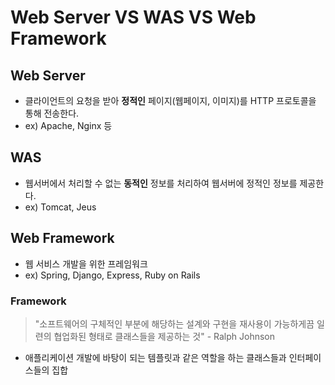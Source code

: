 # Web Server VS WAS VS Web Framework
## Web Server
- 클라이언트의 요청을 받아 **정적인** 페이지(웹페이지, 이미지)를 HTTP 프로토콜을 통해 전송한다.
- ex) Apache, Nginx 등

## WAS
- 웹서버에서 처리할 수 없는 **동적인** 정보를 처리하여 웹서버에 정적인 정보를 제공한다.
- ex) Tomcat, Jeus

## Web Framework
- 웹 서비스 개발을 위한 프레임워크
- ex) Spring, Django, Express, Ruby on Rails

### Framework
> "소프트웨어의 구체적인 부분에 해당하는 설계와 구현을 재사용이 가능하게끔 일련의 협업화된 형태로 클래스들을 제공하는 것" - Ralph Johnson

- 애플리케이션 개발에 바탕이 되는 템플릿과 같은 역할을 하는 클래스들과 인터페이스들의 집합
